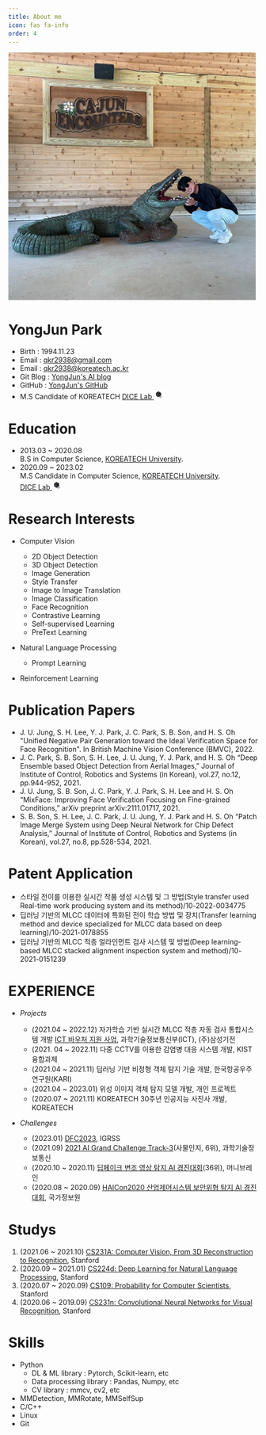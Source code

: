 ```yaml
---
title: About me
icon: fas fa-info
order: 4
---
```


<img src='/assets/projects/my_img.jpg' width='500'>

# **YongJun Park**
- Birth : 1994.11.23
- Email : qkr2938@gmail.com
- Email : qkr2938@koreatech.ac.kr
- Git Blog : [YongJun's AI blog](https://parkyongjun1.github.io/)
- GitHub : [YongJun's GitHub](https://github.com/parkyongjun1)
- M.S Candidate of KOREATECH [DICE Lab <img src='/assets/projects/dice.png' width='20'> ](https://www.dicelab.kr/)   
  
# **Education**
- 2013.03 ~ 2020.08   
    B.S in Computer Science, [KOREATECH University](http://www.koreatech.ac.kr/kor/Main.do/).
- 2020.09 ~ 2023.02   
    M.S Candidate in Computer Science, [KOREATECH University](http://www.koreatech.ac.kr/kor/Main.do/).   
    [DICE Lab <img src='/assets/projects/dice.png' width='20'> ](https://www.dicelab.kr/) 


# **Research Interests**
- Computer Vision
    - 2D Object Detection
    - 3D Object Detection
    - Image Generation
    - Style Transfer
    - Image to Image Translation
    - Image Classification
    - Face Recognition
    - Contrastive Learning
    - Self-supervised Learning
    - PreText Learning
    
- Natural Language Processing
    - Prompt Learning

- Reinforcement Learning

# **Publication Papers**
- J. U. Jung, S. H. Lee, Y. J. Park, J. C. Park, S. B. Son, and H. S. Oh "Unified Negative Pair Generation toward the Ideal Verification Space for Face Recognition". In British Machine Vision Conference (BMVC), 2022.
- J. C. Park, S. B. Son, S. H. Lee, J. U. Jung, Y. J. Park, and H. S. Oh “Deep Ensemble based Object Detection from Aerial Images,” Journal of Institute of Control, Robotics and Systems (in Korean), vol.27, no.12, pp.944-952, 2021.
- J. U. Jung, S. B. Son, J. C. Park, Y. J. Park, S. H. Lee and H. S. Oh “MixFace: Improving Face Verification Focusing on Fine-grained Conditions,” arXiv preprint arXiv:2111.01717, 2021.
- S. B. Son, S. H. Lee, J. C. Park, J. U. Jung, Y. J. Park and H. S. Oh “Patch Image Merge System using Deep Neural Network for Chip Defect Analysis,” Journal of Institute of Control, Robotics and Systems (in Korean), vol.27, no.8, pp.528-534, 2021.

# **Patent Application**
- 스타일 전이를 이용한 실시간 작품 생성 시스템 및 그 방법(Style transfer used Real-time work producing system and its method)/10-2022-0034775
- 딥러닝 기반의 MLCC 데이터에 특화된 전이 학습 방법 및 장치(Transfer learning method and device specialized for MLCC data based on deep learning)/10-2021-0178855
- 딥러닝 기반의 MLCC 적층 얼라인먼트 검사 시스템 및 방법(Deep learning-based MLCC stacked alignment inspection system and method)/10-2021-0151239


# **EXPERIENCE**
- *Projects*
    - (2021.04 ~ 2022.12) 자가학습 기반 실시간 MLCC 적층 자동 검사 통합시스템 개발 [ICT 바우처 지원 사업](https://ezone.iitp.kr/common/anno/02/form.tab?PMS_TSK_PBNC_ID=PBD201900000106#ezone), 과학기술정보통신부(ICT), (주)삼성기전
    - (2021. 04 ~ 2022.11) 다중 CCTV를 이용한 감염병 대응 시스템 개발, KIST 융합과제
    - (2021.04 ~ 2021.11) 딥러닝 기반 비정형 객체 탐지 기술 개발, 한국항공우주연구원(KARI)
    - (2021.04 ~ 2023.01) 위성 이미지 객체 탐지 모델 개발, 개인 프로젝트
    - (2020.07 ~ 2021.11) KOREATECH 30주년 인공지능 사진사 개발, KOREATECH
    
- *Challenges*
    - (2023.01) [DFC2023](https://ieee-dataport.org/competitions/2023-ieee-grss-data-fusion-contest-large-scale-fine-grained-building-classification), IGRSS
    - (2021.09) [2021 AI Grand Challenge Track-3](https://www.ai-challenge.kr)(사물인지, 6위), 과학기술정보통신
    - (2020.10 ~ 2020.11) [딥페이크 변조 영상 탐지 AI 경진대회](https://dacon.io/competitions/official/235655/overview/description)(36위), 머니브레인
    - (2020.08 ~ 2020.09) [HAICon2020 산업제어시스템 보안위협 탐지 AI 경진대회](https://dacon.io/competitions/official/235624/overview/description), 국가정보원

# **Studys**
1.  (2021.06 ~ 2021.10) [CS231A: Computer Vision, From 3D Reconstruction to Recognition](http://web.stanford.edu/class/cs231a/syllabus.html), Stanford
2.  (2020.09 ~ 2021.01) [CS224d: Deep Learning for Natural Language Processing](http://cs224d.stanford.edu/), Stanford
3.  (2020.07 ~ 2020.09) [CS109: Probability for Computer Scientists](https://web.stanford.edu/class/archive/cs/cs109/cs109.1196/schedule.html), Stanford
4.  (2020.06 ~ 2019.09) [CS231n: Convolutional Neural Networks for Visual Recognition](http://cs231n.stanford.edu/), Stanford



# **Skills**
- Python
    - DL & ML library : Pytorch, Scikit-learn, etc
    - Data processing library : Pandas, Numpy, etc
    - CV library : mmcv, cv2, etc
- MMDetection, MMRotate, MMSelfSup
- C/C++
- Linux
- Git
